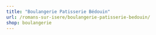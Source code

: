 ```yaml
---
title: "Boulangerie Patisserie Bédouin"
url: /romans-sur-isere/boulangerie-patisserie-bedouin/
shop: boulangerie
---
```

